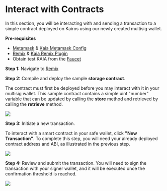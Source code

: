 # Interact with Contracts

In this section, you will be interacting with and sending a transaction to a simple contract deployed on Kairos using our newly created multisig wallet.

**Pre-requisites**

- [Metamask](https://metamask.io/download/) & [Kaia Metamask Config](../../../tutorials/connecting-metamask.mdx#send-klay)
- [Remix](https://remix.ethereum.org/) & [Kaia Remix Plugin](https://klaytn.foundation/using-klaytn-plugin-on-remix/)
- Obtain test KAIA from the [Faucet](https://faucet.kaia.io)

**Step 1:** Navigate to [Remix](https://remix.ethereum.org/)

**Step 2:** Compile and deploy the sample **storage contract**.

The contract must first be deployed before you may interact with it in your multisig wallet. This sample contract contains a simple uint "number" variable that can be updated by calling the **store** method and retrieved by calling the **retrieve** method.

![](/img/build/tools/kaia-safe/ks-ic-deploy.gif)

**Step 3:** Initiate a new transaction.

To interact with a smart contract in your safe wallet, click **"New Transaction"**. To complete this step, you will need your already deployed contract address and ABI, as illustrated in the previous step.

![](/img/build/tools/kaia-safe/kaia-safe-ci-init.gif)

**Step 4:** Review and submit the transaction. You will need to sign the transaction with your signer wallet, and it will be executed once the confirmation threshold is reached.

![](/img/build/tools/kaia-safe/kaia-safe-ci-review-send.gif)